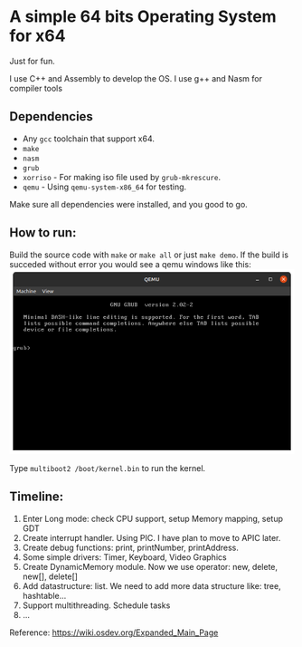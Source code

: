 # A simple 64 bits Operating System for x64

Just for fun.

I use C++ and Assembly to develop the OS. I use g++ and Nasm for compiler tools

## Dependencies

- Any `gcc` toolchain that support x64.
- `make`
- `nasm`
- `grub`
- `xorriso` - For making iso file used by `grub-mkrescure`.
- `qemu` - Using `qemu-system-x86_64` for testing.

Make sure all dependencies were installed, and you good to go.

## How to run:

Build the source code with `make` or `make all` or just `make demo`.
If the build is succeded without error you would see a qemu windows like this:
![](./assets/img/2022-09-20-12-29-03.png)

Type `multiboot2 /boot/kernel.bin` to run the kernel.

## Timeline:

1. Enter Long mode: check CPU support, setup Memory mapping, setup GDT
2. Create interrupt handler. Using PIC. I have plan to move to APIC later.
3. Create debug functions: print, printNumber, printAddress. 
4. Some simple drivers: Timer, Keyboard, Video Graphics
5. Create DynamicMemory module. Now we use operator: new, delete, new[], delete[]
6. Add datastructure: list. We need to add more data structure like: tree, hashtable...
7. Support multithreading. Schedule tasks
8. ...

Reference: https://wiki.osdev.org/Expanded_Main_Page